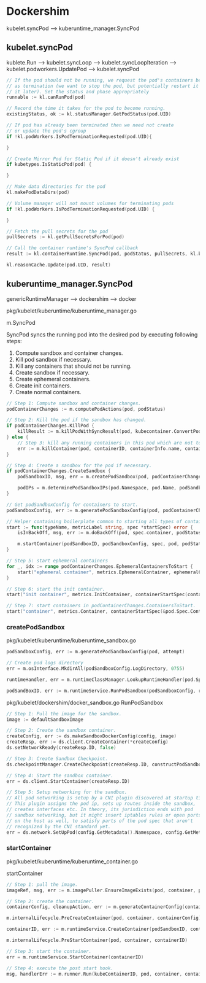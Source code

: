 # Dockershim

kubelet.syncPod --> kuberuntime_manager.SyncPod

## kubelet.syncPod

kublete.Run --> kubelet.syncLoop --> kubelet.syncLoopIteration --> kubelet.podworkers.UpdatePod  --> kubelet.syncPod

```go
// If the pod should not be running, we request the pod's containers be stopped. This is not the same
// as termination (we want to stop the pod, but potentially restart it later if soft admission allows
// it later). Set the status and phase appropriately
runnable := kl.canRunPod(pod)

// Record the time it takes for the pod to become running.
existingStatus, ok := kl.statusManager.GetPodStatus(pod.UID)

// If pod has already been terminated then we need not create
// or update the pod's cgroup
if !kl.podWorkers.IsPodTerminationRequested(pod.UID){

}

// Create Mirror Pod for Static Pod if it doesn't already exist
if kubetypes.IsStaticPod(pod) {

}

// Make data directories for the pod
kl.makePodDataDirs(pod)

// Volume manager will not mount volumes for terminating pods
if !kl.podWorkers.IsPodTerminationRequested(pod.UID) {

}

// Fetch the pull secrets for the pod
pullSecrets := kl.getPullSecretsForPod(pod)

// Call the container runtime's SyncPod callback
result := kl.containerRuntime.SyncPod(pod, podStatus, pullSecrets, kl.backOff)

kl.reasonCache.Update(pod.UID, result)
```

## kuberuntime_manager.SyncPod

genericRuntimeManager --> dockershim --> docker

pkg/kubelet/kuberuntime/kuberuntime_manager.go

m.SyncPod

SyncPod syncs the running pod into the desired pod by executing following steps:

1. Compute sandbox and container changes.
2. Kill pod sandbox if necessary.
3. Kill any containers that should not be running.
4. Create sandbox if necessary.
5. Create ephemeral containers.
6. Create init containers.
7. Create normal containers.

```go
// Step 1: Compute sandbox and container changes.
podContainerChanges := m.computePodActions(pod, podStatus)

// Step 2: Kill the pod if the sandbox has changed.
if podContainerChanges.KillPod {
    killResult := m.killPodWithSyncResult(pod, kubecontainer.ConvertPodStatusToRunningPod(m.runtimeName, podStatus), nil)
} else {
    // Step 3: kill any running containers in this pod which are not to keep.
    err := m.killContainer(pod, containerID, containerInfo.name, containerInfo.message, containerInfo.reason, nil)
}

// Step 4: Create a sandbox for the pod if necessary.
if podContainerChanges.CreateSandbox {
    podSandboxID, msg, err = m.createPodSandbox(pod, podContainerChanges.Attempt)

    podIPs = m.determinePodSandboxIPs(pod.Namespace, pod.Name, podSandboxStatus)
}

// Get podSandboxConfig for containers to start.
podSandboxConfig, err := m.generatePodSandboxConfig(pod, podContainerChanges.Attempt)

// Helper containing boilerplate common to starting all types of containers.
start := func(typeName, metricLabel string, spec *startSpec) error {
    isInBackOff, msg, err := m.doBackOff(pod, spec.container, podStatus, backOff)

    m.startContainer(podSandboxID, podSandboxConfig, spec, pod, podStatus, pullSecrets, podIP, podIPs)
}

// Step 5: start ephemeral containers
for _, idx := range podContainerChanges.EphemeralContainersToStart {
    start("ephemeral container", metrics.EphemeralContainer, ephemeralContainerStartSpec(&pod.Spec.EphemeralContainers[idx]))
}

// Step 6: start the init container.
start("init container", metrics.InitContainer, containerStartSpec(container))

// Step 7: start containers in podContainerChanges.ContainersToStart.
start("container", metrics.Container, containerStartSpec(&pod.Spec.Containers[idx]))
```

### createPodSandbox

pkg/kubelet/kuberuntime/kuberuntime_sandbox.go

```go
podSandboxConfig, err := m.generatePodSandboxConfig(pod, attempt)

// Create pod logs directory
err = m.osInterface.MkdirAll(podSandboxConfig.LogDirectory, 0755)

runtimeHandler, err = m.runtimeClassManager.LookupRuntimeHandler(pod.Spec.RuntimeClassName)

podSandBoxID, err := m.runtimeService.RunPodSandbox(podSandboxConfig, runtimeHandler)
```

pkg/kubelet/dockershim/docker_sandbox.go
RunPodSandbox
```go
// Step 1: Pull the image for the sandbox.
image := defaultSandboxImage

// Step 2: Create the sandbox container.
createConfig, err := ds.makeSandboxDockerConfig(config, image)
createResp, err := ds.client.CreateContainer(*createConfig)
ds.setNetworkReady(createResp.ID, false)

// Step 3: Create Sandbox Checkpoint.
ds.checkpointManager.CreateCheckpoint(createResp.ID, constructPodSandboxCheckpoint(config))

// Step 4: Start the sandbox container.
err = ds.client.StartContainer(createResp.ID)

// Step 5: Setup networking for the sandbox.
// All pod networking is setup by a CNI plugin discovered at startup time.
// This plugin assigns the pod ip, sets up routes inside the sandbox,
// creates interfaces etc. In theory, its jurisdiction ends with pod
// sandbox networking, but it might insert iptables rules or open ports
// on the host as well, to satisfy parts of the pod spec that aren't
// recognized by the CNI standard yet.
err = ds.network.SetUpPod(config.GetMetadata().Namespace, config.GetMetadata().Name, cID, config.Annotations, networkOptions)
```

### startContainer

pkg/kubelet/kuberuntime/kuberuntime_container.go

startContainer
```go
// Step 1: pull the image.
imageRef, msg, err := m.imagePuller.EnsureImageExists(pod, container, pullSecrets, podSandboxConfig)

// Step 2: create the container.
containerConfig, cleanupAction, err := m.generateContainerConfig(container, pod, restartCount, podIP, imageRef, podIPs, target)

m.internalLifecycle.PreCreateContainer(pod, container, containerConfig)

containerID, err := m.runtimeService.CreateContainer(podSandboxID, containerConfig, podSandboxConfig)

m.internalLifecycle.PreStartContainer(pod, container, containerID)

// Step 3: start the container.
err = m.runtimeService.StartContainer(containerID)

// Step 4: execute the post start hook.
msg, handlerErr := m.runner.Run(kubeContainerID, pod, container, container.Lifecycle.PostStart)
```
